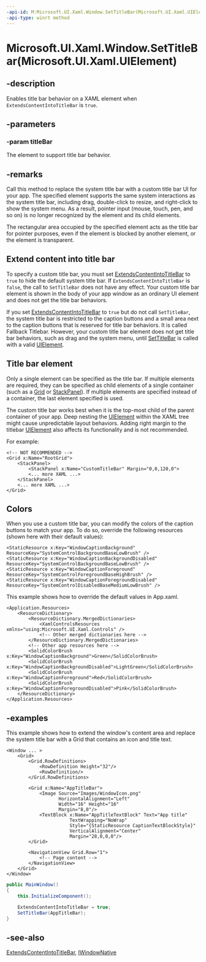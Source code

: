 ```yaml
---
-api-id: M:Microsoft.UI.Xaml.Window.SetTitleBar(Microsoft.UI.Xaml.UIElement)
-api-type: winrt method
---
```


# Microsoft.UI.Xaml.Window.SetTitleBar(Microsoft.UI.Xaml.UIElement)

<!--
public void SetTitleBar (Microsoft.UI.Xaml.UIElement titleBar);
-->

## -description

Enables title bar behavior on a XAML element when `ExtendsContentIntoTitleBar` is `true`.

## -parameters

### -param titleBar

The element to support title bar behavior.

## -remarks

Call this method to replace the system title bar with a custom title bar UI for your app. The specified element supports the same system interactions as the system title bar, including drag, double-click to resize, and right-click to show the system menu. As a result, pointer input (mouse, touch, pen, and so on) is no longer recognized by the element and its child elements.

The rectangular area occupied by the specified element acts as the title bar for pointer purposes, even if the element is blocked by another element, or the element is transparent.

## Extend content into title bar

To specify a custom title bar, you must set [ExtendsContentIntoTitleBar](window_extendscontentintotitlebar.md) to `true` to hide the default system title bar. If `ExtendsContentIntoTitleBar` is `false`, the call to `SetTitleBar` does not have any effect. Your custom title bar element is shown in the body of your app window as an ordinary UI element and does not get the title bar behaviors.

If you set [ExtendsContentIntoTitleBar](window_extendscontentintotitlebar.md) to `true` but do not call `SetTitleBar`, the system title bar is restricted to the caption buttons and a small area next to the caption buttons that is reserved for title bar behaviors. It is called Fallback Titlebar. However, your custom title bar element does not get title bar behaviors, such as drag and the system menu, until [SetTitleBar](window_settitlebar_1494775390.md) is called with a valid [UIElement](uielement.md).

## Title bar element

Only a single element can be specified as the title bar. If multiple elements are required, they can be specified as child elements of a single container (such as a [Grid](../microsoft.ui.xaml.controls/grid.md) or [StackPanel](../microsoft.ui.xaml.controls/stackpanel.md)). If multiple elements are specified instead of a container, the last element specified is used.

The custom title bar works best when it is the top-most child of the parent container of your app. Deep nesting the [UIElement](uielement.md) within the XAML tree might cause unpredictable layout behaviors. Adding right margin to the titlebar [UIElement](uielement.md) also affects its functionality and is not recommended. 

For example:

```xaml
<!-- NOT RECOMMENDED -->
<Grid x:Name="RootGrid">
    <StackPanel>
        <StackPanel x:Name="CustomTitleBar" Margin="0,0,120,0">
        <... more XAML ...>
    </StackPanel>
    <... more XAML ...>
</Grid>
```

## Colors

When you use a custom title bar, you can modify the colors of the caption buttons to match your app.  To do so, override the following resources (shown here with their default values):

```xaml
<StaticResource x:Key="WindowCaptionBackground" ResourceKey="SystemControlBackgroundBaseLowBrush" />
<StaticResource x:Key="WindowCaptionBackgroundDisabled" ResourceKey="SystemControlBackgroundBaseLowBrush" />
<StaticResource x:Key="WindowCaptionForeground" ResourceKey="SystemControlForegroundBaseHighBrush" />
<StaticResource x:Key="WindowCaptionForegroundDisabled" ResourceKey="SystemControlDisabledBaseMediumLowBrush" />
```

This example shows how to override the default values in App.xaml.

```xaml
<Application.Resources>
    <ResourceDictionary>
        <ResourceDictionary.MergedDictionaries>
            <XamlControlsResources xmlns="using:Microsoft.UI.Xaml.Controls" />
            <!-- Other merged dictionaries here -->
        </ResourceDictionary.MergedDictionaries>
        <!-- Other app resources here -->
        <SolidColorBrush x:Key="WindowCaptionBackground">Green</SolidColorBrush>
        <SolidColorBrush x:Key="WindowCaptionBackgroundDisabled">LightGreen</SolidColorBrush>
        <SolidColorBrush x:Key="WindowCaptionForeground">Red</SolidColorBrush>
        <SolidColorBrush x:Key="WindowCaptionForegroundDisabled">Pink</SolidColorBrush>
    </ResourceDictionary>
</Application.Resources>
```

## -examples

This example shows how to extend the window's content area and replace the system title bar with a Grid that contains an icon and title text.

```xaml
<Window ... >
    <Grid>
        <Grid.RowDefinitions>
            <RowDefinition Height="32"/>
            <RowDefinition/>
        </Grid.RowDefinitions>

        <Grid x:Name="AppTitleBar">
            <Image Source="Images/WindowIcon.png"
                   HorizontalAlignment="Left" 
                   Width="16" Height="16" 
                   Margin="8,0"/>
            <TextBlock x:Name="AppTitleTextBlock" Text="App title"
                       TextWrapping="NoWrap"
                       Style="{StaticResource CaptionTextBlockStyle}" 
                       VerticalAlignment="Center"
                       Margin="28,0,0,0"/>
        </Grid>

        <NavigationView Grid.Row="1">
            <!-- Page content -->
        </NavigationView>
    </Grid>
</Window>
```

```csharp
public MainWindow()
{
    this.InitializeComponent();

    ExtendsContentIntoTitleBar = true;
    SetTitleBar(AppTitleBar);
}
```

## -see-also

[ExtendsContentIntoTitleBar](window_extendscontentintotitlebar.md), [IWindowNative](/windows/apps/winui/reference/iwindownative)
